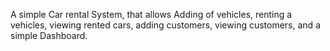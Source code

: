 A simple Car rental System, that allows Adding of vehicles, renting a vehicles, viewing rented cars, adding customers, viewing customers, and a simple Dashboard.
